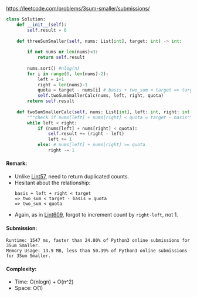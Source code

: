 https://leetcode.com/problems/3sum-smaller/submissions/

```python
class Solution:
    def __init__(self):
        self.result = 0
    
    def threeSumSmaller(self, nums: List[int], target: int) -> int:
        
        if not nums or len(nums)<3:
            return self.result
        
        nums.sort() #nlog(n)
        for i in range(0, len(nums)-2):
            left = i+1
            right = len(nums)-1
            quota = target - nums[i] # basis + two_sum < target => target - basis = quota > two_sum => 2Sum Smaller
            self.twoSumSmallerCalc(nums, left, right, quota)
        return self.result
            
    def twoSumSmallerCalc(self, nums: List[int], left: int, right: int, quota: int):
        """check if nums[left] + nums[right] < quota = target - basis"""
        while left < right:
            if (nums[left] + nums[right] < quota):
                self.result += (right - left)
                left += 1
            else: # nums[left] + nums[right] >= quota
                right -= 1
```
#### Remark:
- Unlike [Lint57](https://github.com/chkao831/Algo_learning_notes/blob/main/Two-pointers/Lintcode_57_3Sum.md), need to return duplicated counts.
- Hesitant about the relationship:
  ```
  basis + left + right < target
  => two_sum < target - basis = quota
  => two_sum < quota
  ```
- Again, as in [Lint609](https://github.com/chkao831/Algo_learning_notes/blob/main/Two-pointers/Lintcode_609_Two-Sum-Less-than-or-equal-to-target.md), forgot to increment count by `right-left`, not 1. 
  
#### Submission:
```
Runtime: 1547 ms, faster than 24.80% of Python3 online submissions for 3Sum Smaller.
Memory Usage: 13.9 MB, less than 50.39% of Python3 online submissions for 3Sum Smaller.
```
#### Complexity:
- Time: O(nlogn) + O(n^2)
- Space: O(1)
